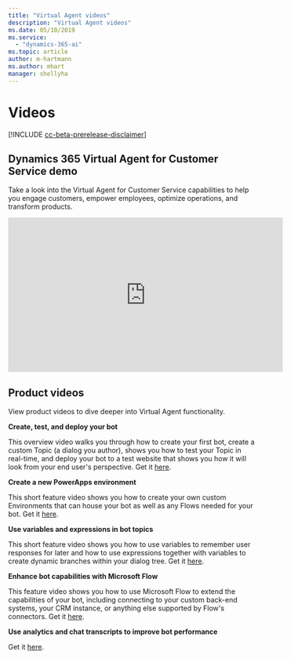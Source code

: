 ```yaml
---
title: "Virtual Agent videos"
description: "Virtual Agent videos"
ms.date: 05/10/2019
ms.service:
  - "dynamics-365-ai"
ms.topic: article
author: m-hartmann
ms.author: mhart
manager: shellyha
---
```


# Videos 

[!INCLUDE [cc-beta-prerelease-disclaimer](../includes/cc-beta-prerelease-disclaimer.md)]

## Dynamics 365 Virtual Agent for Customer Service demo

Take a look into the Virtual Agent for Customer Service capabilities to help you engage customers, empower employees, optimize operations, and transform products. 

<iframe width="560" height="315" src="https://www.youtube.com/embed/Pk-AVqQPUg8" frameborder="0" allow="accelerometer; autoplay; encrypted-media; gyroscope; picture-in-picture" allowfullscreen></iframe>


## Product videos

View product videos to dive deeper into Virtual Agent functionality. 

  **Create, test, and deploy your bot**

  This overview video walks you through how to create your first bot, create a custom Topic (a dialog you author), shows you  how to test your Topic in real-time, and deploy your bot to a test website that shows you how it will look from your end user's perspective. Get it [here](https://go.microsoft.com/fwlink/?linkid=2062988).
   
   
  **Create a new PowerApps environment**

  This short feature video shows you how to create your own custom Environments that can house your bot as well as any Flows needed for your bot. Get it [here](https://go.microsoft.com/fwlink/?linkid=2079331).
   
 
  **Use variables and expressions in bot topics**

   This short feature video shows you how to use variables to remember user responses for later and how to use expressions together with variables to create dynamic branches within your dialog tree. Get it [here](http://go.microsoft.com/fwlink/?linkid=2063539).
   

  **Enhance bot capabilities with Microsoft Flow**

  This feature video shows you how to use Microsoft Flow to extend the capabilities of your bot, including connecting to your custom back-end systems, your CRM instance, or anything else supported by Flow's connectors. Get it [here](https://go.microsoft.com/fwlink/?linkid=2079323).
   
   
  **Use analytics and chat transcripts to improve bot performance**

   Get it [here](https://go.microsoft.com/fwlink/?linkid=2063181).


